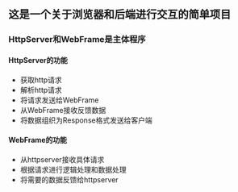 ## 这是一个关于浏览器和后端进行交互的简单项目
### HttpServer和WebFrame是主体程序
#### HttpServer的功能
- 获取http请求
- 解析http请求
- 将请求发送给WebFrame
- 从WebFrame接收反馈数据
- 将数据组织为Response格式发送给客户端
#### WebFrame的功能
- 从httpserver接收具体请求
- 根据请求进行逻辑处理和数据处理
- 将需要的数据反馈给httpserver
